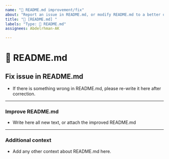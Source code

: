 ```yaml
---
name: "📄 README.md improvement/fix"
about: "Report an issue in README.md, or modify README.md to a better one"
title: "📄 [README.md] "
labels: "Type: 📄 README.md"
assignees: Abdelrhman-AK

---
```

# **📄 README.md**

## **Fix issue in README.md**
- If there is something wrong in README.md, please re-write it here after correction.
  
---

### **Improve README.md**
- Write here all new text, or attach the improved README.md

---

### **Additional context**
- Add any other context about README.md here.
